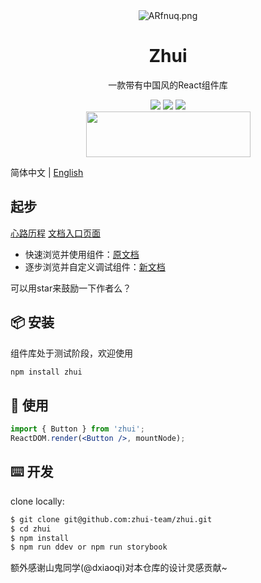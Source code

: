<div align='center'>
  <img src="https://s2.ax1x.com/2019/04/05/ARfnuq.png" alt="ARfnuq.png" border="0" />
  <h1 align="center">Zhui</h1>
  <p>一款带有中国风的React组件库</p>
  <img src='https://img.shields.io/badge/language-javascript-1770a8.svg?style=flat-square' />
  <img src='https://img.shields.io/badge/license-MIT-0f1423.svg?style=flat-square' />
  <img src='https://img.shields.io/badge/style-Chinese-c45a65.svg?style=flat-square' />
</div>
<div align='center'>
  <img src='https://s2.ax1x.com/2019/02/12/kdzbqA.md.png' height="73" width="263">
</div>


简体中文 | [English](./README-en_US.md)

## 起步


[心路历程](https://juejin.im/post/5c617a355188256299385138)
[文档入口页面](https://zhui-team.github.io/zhui/)

+ 快速浏览并使用组件：[原文档](https://inspiring-bardeen-426f2e.netlify.com/)
+ 逐步浏览并自定义调试组件：[新文档](https://addonedn.github.io/Zhui/)

可以用star来鼓励一下作者么？

## 📦 安装

组件库处于测试阶段，欢迎使用

```bash
npm install zhui
```

## 🔨 使用

```jsx
import { Button } from 'zhui';
ReactDOM.render(<Button />, mountNode);
```

## ⌨️ 开发

clone locally:

```bash
$ git clone git@github.com:zhui-team/zhui.git
$ cd zhui
$ npm install
$ npm run ddev or npm run storybook
```

额外感谢山鬼同学(@dxiaoqi)对本仓库的设计灵感贡献~
